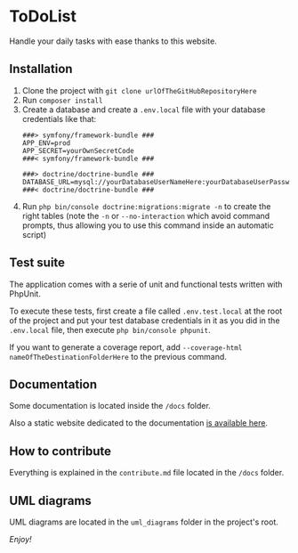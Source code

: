 # ToDoList

Handle your daily tasks with ease thanks to this website.

## Installation

1. Clone the project with `git clone urlOfTheGitHubRepositoryHere`
1. Run `composer install`
1. Create a database and create a `.env.local` file with your database credentials like that:
    ```
    ###> symfony/framework-bundle ###
    APP_ENV=prod
    APP_SECRET=yourOwnSecretCode
    ###< symfony/framework-bundle ###

    ###> doctrine/doctrine-bundle ###
    DATABASE_URL=mysql://yourDatabaseUserNameHere:yourDatabaseUserPasswordHere@127.0.0.1:3306/yourDatabaseNameHere
    ###< doctrine/doctrine-bundle ###
    ```
1. Run `php bin/console doctrine:migrations:migrate -n` to create the right tables (note the `-n` or `--no-interaction` which avoid command prompts, thus allowing you to use this command inside an automatic script)

## Test suite

The application comes with a serie of unit and functional tests written with PhpUnit.

To execute these tests, first create a file called `.env.test.local` at the root of the project and put your test database credentials in it as you did in the `.env.local` file, then execute `php bin/console phpunit`.

If you want to generate a coverage report, add `--coverage-html nameOfTheDestinationFolderHere` to the previous command.

## Documentation

Some documentation is located inside the `/docs` folder.

Also a static website dedicated to the documentation [is available here](https://nicordev.github.io/formation-oc-php-projet8-todoco/).

## How to contribute

Everything is explained in the `contribute.md` file located in the `/docs` folder.

## UML diagrams

UML diagrams are located in the `uml_diagrams` folder in the project's root.

*Enjoy!*

